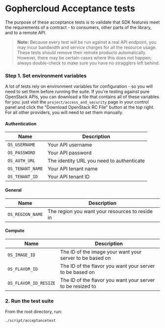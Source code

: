 # Gophercloud Acceptance tests

The purpose of these acceptance tests is to validate that SDK features meet
the requirements of a contract - to consumers, other parts of the library, and
to a remote API.

> **Note:** Because every test will be run against a real API endpoint, you
> may incur bandwidth and service charges for all the resource usage. These
> tests *should* remove their remote products automatically. However, there may
> be certain cases where this does not happen; always double-check to make sure
> you have no stragglers left behind.

### Step 1. Set environment variables

A lot of tests rely on environment variables for configuration - so you will need
to set them before running the suite. If you're testing against pure OpenStack APIs,
you can download a file that contains all of these variables for you: just visit
the `project/access_and_security` page in your control panel and click the "Download
OpenStack RC File" button at the top right. For all other providers, you will need
to set them manually.

#### Authentication

|Name|Description|
|---|---|
|`OS_USERNAME`|Your API username|
|`OS_PASSWORD`|Your API password|
|`OS_AUTH_URL`|The identity URL you need to authenticate|
|`OS_TENANT_NAME`|Your API tenant name|
|`OS_TENANT_ID`|Your API tenant ID|

#### General

|Name|Description|
|---|---|
|`OS_REGION_NAME`|The region you want your resources to reside in|

#### Compute

|Name|Description|
|---|---|
|`OS_IMAGE_ID`|The ID of the image your want your server to be based on|
|`OS_FLAVOR_ID`|The ID of the flavor you want your server to be based on|
|`OS_FLAVOR_ID_RESIZE`|The ID of the flavor you want your server to be resized to|

### 2. Run the test suite

From the root directory, run:

```
./script/acceptancetest
```
